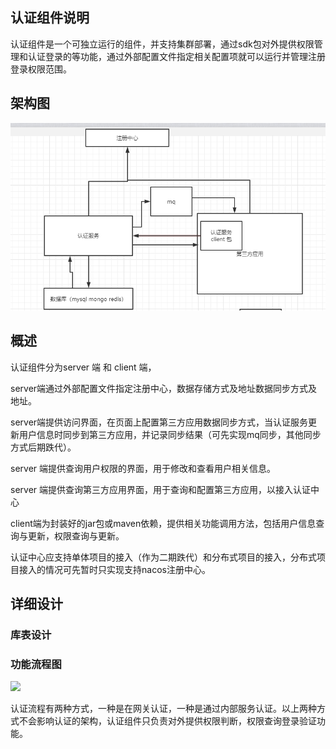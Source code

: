## 认证组件说明

认证组件是一个可独立运行的组件，并支持集群部署，通过sdk包对外提供权限管理和认证登录的等功能，通过外部配置文件指定相关配置项就可以运行并管理注册登录权限范围。

## 架构图



![](认证组件.jpg)

## 概述

认证组件分为server 端 和 client 端，

server端通过外部配置文件指定注册中心，数据存储方式及地址数据同步方式及地址。

server端提供访问界面，在页面上配置第三方应用数据同步方式，当认证服务更新用户信息时同步到第三方应用，并记录同步结果（可先实现mq同步，其他同步方式后期跌代）。

server 端提供查询用户权限的界面，用于修改和查看用户相关信息。

server 端提供查询第三方应用界面，用于查询和配置第三方应用，以接入认证中心

client端为封装好的jar包或maven依赖，提供相关功能调用方法，包括用户信息查询与更新，权限查询与更新。

认证中心应支持单体项目的接入（作为二期跌代）和分布式项目的接入，分布式项目接入的情况可先暂时只实现支持nacos注册中心。

## 详细设计

### 库表设计

### 功能流程图

![](D:\workspace\java\github\psf\doc\认证流程图.jpg)

认证流程有两种方式，一种是在网关认证，一种是通过内部服务认证。以上两种方式不会影响认证的架构，认证组件只负责对外提供权限判断，权限查询登录验证功能。